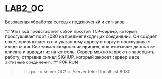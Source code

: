 # LAB2_OC
Безопасная обработка сетевых подключений и сигналов

"#
Этот код представляет собой простой TCP-сервер, который прослушивает порт 8080 на предмет входящих соединений. Он создает сокет, привязывает его к указанному адресу и порту и прослушивает соединения. Как только соединение принято, оно считывает данные от клиента и выводит их на консоль. Сервер можно корректно завершить работу, отправив сигнал SIGHUP, который закроет сервер и все активные соединения.
#"
FOR RUN
>>gcc -o server OC2.c
>>./server
>>telnet localhost 8080


